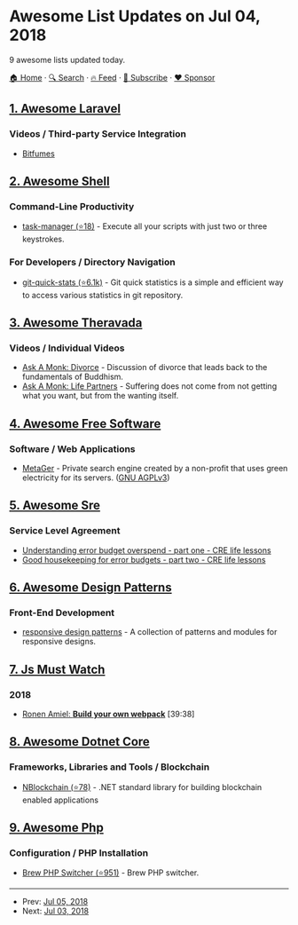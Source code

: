 # Awesome List Updates on Jul 04, 2018

9 awesome lists updated today.

[🏠 Home](/README.md) · [🔍 Search](https://www.trackawesomelist.com/search/) · [🔥 Feed](https://www.trackawesomelist.com/rss.xml) · [📮 Subscribe](https://trackawesomelist.us17.list-manage.com/subscribe?u=d2f0117aa829c83a63ec63c2f&id=36a103854c) · [❤️  Sponsor](https://github.com/sponsors/theowenyoung)



## [1. Awesome Laravel](/content/chiraggude/awesome-laravel/README.md)

### Videos / Third-party Service Integration

*   [Bitfumes](https://www.youtube.com/bitfumes)

## [2. Awesome Shell](/content/alebcay/awesome-shell/README.md)

### Command-Line Productivity

*   [task-manager (⭐18)](https://github.com/lingtalfi/task-manager) - Execute all your scripts with just two or three keystrokes.

### For Developers / Directory Navigation

*   [git-quick-stats (⭐6.1k)](https://github.com/arzzen/git-quick-stats) - Git quick statistics is a simple and efficient way to access various statistics in git repository.

## [3. Awesome Theravada](/content/johnjago/awesome-theravada/README.md)

### Videos / Individual Videos

*   [Ask A Monk: Divorce](https://www.youtube.com/watch?v=Uq4ibpX-nS0) - Discussion of divorce that leads back to the fundamentals of Buddhism.
*   [Ask A Monk: Life Partners](https://www.youtube.com/watch?v=MHu46KZVchY) - Suffering does not come from not getting what you want, but from the wanting itself.

## [4. Awesome Free Software](/content/johnjago/awesome-free-software/README.md)

### Software / Web Applications

*   [MetaGer](https://metager.de/en) - Private search engine created by a non-profit that uses green electricity for its servers. ([GNU AGPLv3](https://gitlab.metager3.de/open-source/MetaGer/blob/development/LICENSE))

## [5. Awesome Sre](/content/dastergon/awesome-sre/README.md)

### Service Level Agreement

*   [Understanding error budget overspend - part one - CRE life lessons](https://cloudplatform.googleblog.com/2018/06/understanding-error-budget-overspend-cre-life-lessons.html)
*   [Good housekeeping for error budgets - part two - CRE life lessons](https://cloudplatform.googleblog.com/2018/06/cre-life-lessons-good-housekeeping-for-error-budgets.html)

## [6. Awesome Design Patterns](/content/DovAmir/awesome-design-patterns/README.md)

### Front-End Development

*   [responsive design patterns](https://bradfrost.github.io/this-is-responsive/patterns.html#layout) - A collection of patterns and modules for responsive designs.

## [7. Js Must Watch](/content/bolshchikov/js-must-watch/README.md)

### 2018

*   [Ronen Amiel: **Build your own webpack**](https://www.youtube.com/watch?v=Gc9-7PBqOC8) \[39:38]

## [8. Awesome Dotnet Core](/content/thangchung/awesome-dotnet-core/README.md)

### Frameworks, Libraries and Tools / Blockchain

*   [NBlockchain (⭐78)](https://github.com/danielgerlag/NBlockchain) - .NET standard library for building blockchain enabled applications

## [9. Awesome Php](/content/ziadoz/awesome-php/README.md)

### Configuration / PHP Installation

*   [Brew PHP Switcher (⭐951)](https://github.com/philcook/brew-php-switcher) - Brew PHP switcher.

---

- Prev: [Jul 05, 2018](/content/2018/07/05/README.md)
- Next: [Jul 03, 2018](/content/2018/07/03/README.md)